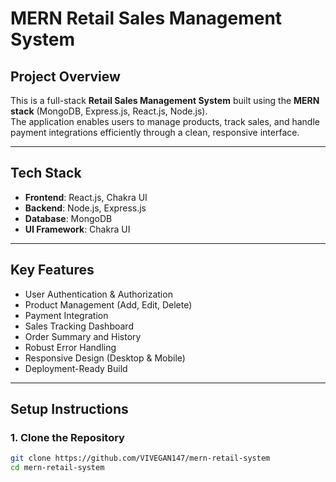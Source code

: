 # MERN Retail Sales Management System

## Project Overview

This is a full-stack **Retail Sales Management System** built using the **MERN stack** (MongoDB, Express.js, React.js, Node.js).  
The application enables users to manage products, track sales, and handle payment integrations efficiently through a clean, responsive interface.

---

## Tech Stack

- **Frontend**: React.js, Chakra UI  
- **Backend**: Node.js, Express.js  
- **Database**: MongoDB  
- **UI Framework**: Chakra UI

---

## Key Features

- User Authentication & Authorization  
- Product Management (Add, Edit, Delete)  
- Payment Integration  
- Sales Tracking Dashboard  
- Order Summary and History  
- Robust Error Handling  
- Responsive Design (Desktop & Mobile)  
- Deployment-Ready Build

---

## Setup Instructions

### 1. Clone the Repository
```bash
git clone https://github.com/VIVEGAN147/mern-retail-system
cd mern-retail-system
